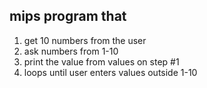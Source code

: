 mips program that 
----------------

1. get 10 numbers from the user
2. ask numbers from 1-10
3. print the value from values on step #1
4. loops until user enters values outside 1-10
